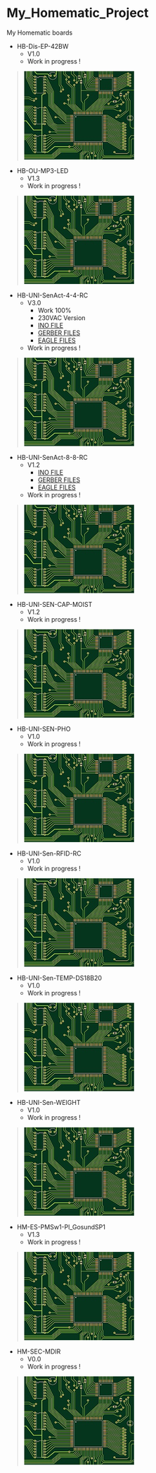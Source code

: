 # My_Homematic_Project
 My Homematic boards

+ HB-Dis-EP-42BW
	+ V1.0
	+ Work in progress !
>![](https://github.com/Backkevin/My_Homematic_Project/blob/master/HB-Dis-EP-42BW/IMAGE/Default.jpg)

+ HB-OU-MP3-LED
	+ V1.3
	+ Work in progress !
>![](https://github.com/Backkevin/My_Homematic_Project/blob/master/HB-OU-MP3-LED/IMAGE/Default.jpg)

+ HB-UNI-SenAct-4-4-RC
	+ V3.0
		* Work 100%
		* 230VAC Version
		* [INO FILE](https://github.com/Backkevin/My_Homematic_Project/tree/master/HB-UNI-SenAct-4-4-RC/INO/HB-UNI-SenAct-4-4-RC)
		* [GERBER FILES](https://github.com/Backkevin/My_Homematic_Project/tree/master/HB-UNI-SenAct-4-4-RC/GERBER_FILES)
		* [EAGLE FILES](https://github.com/Backkevin/My_Homematic_Project/tree/master/HB-UNI-SenAct-4-4-RC/EAGLE)
	+ Work in progress !
>![](https://github.com/Backkevin/My_Homematic_Project/blob/master/HB-UNI-SenAct-4-4-RC/IMAGE/Default.jpg)

+ HB-UNI-SenAct-8-8-RC
	+ V1.2
		* [INO FILE](https://github.com/Backkevin/My_Homematic_Project/tree/master/HB-UNI-SenAct-8-8-RC/INO/HB-UNI-SenAct-8-8-RC)
		* [GERBER FILES](https://github.com/Backkevin/My_Homematic_Project/tree/master/HB-UNI-SenAct-8-8-RC/GERBER_FILES)
		* [EAGLE FILES](https://github.com/Backkevin/My_Homematic_Project/tree/master/HB-UNI-SenAct-8-8-RC/EAGLE)
	+ Work in progress !
>![](https://github.com/Backkevin/My_Homematic_Project/blob/master/HB-UNI-SenAct-8-8-RC/IMAGE/Default.jpg)

+ HB-UNI-SEN-CAP-MOIST
     + V1.2
	+ Work in progress !
>![](https://github.com/Backkevin/My_Homematic_Project/blob/master/HB-UNI-SEN-CAP-MOIST/IMAGE/Default.jpg)

+ HB-UNI-SEN-PHO
	+ V1.0
	+ Work in progress !
>![](https://github.com/Backkevin/My_Homematic_Project/blob/master/HB-UNI-SEN-PHO/IMAGE/Default.jpg)

+ HB-UNI-Sen-RFID-RC
	+ V1.0
	+ Work in progress !
>![](https://github.com/Backkevin/My_Homematic_Project/blob/master/HB-UNI-Sen-RFID-RC/IMAGE/Default.jpg)

+ HB-UNI-Sen-TEMP-DS18B20
	+ V1.0
	+ Work in progress !
>![](https://github.com/Backkevin/My_Homematic_Project/blob/master/HB-UNI-Sen-TEMP-DS18B20/IMAGE/Default.jpg)

+ HB-UNI-Sen-WEIGHT
	+ V1.0
	+ Work in progress !
>![](https://github.com/Backkevin/My_Homematic_Project/blob/master/HB-UNI-Sen-WEIGHT/IMAGE/Default.jpg)

+ HM-ES-PMSw1-Pl_GosundSP1
	+ V1.3
	+ Work in progress !
>![](https://github.com/Backkevin/My_Homematic_Project/blob/master/HM-ES-PMSw1-Pl_GosundSP1/IMAGE/Default.jpg)

+ HM-SEC-MDIR
	+ V0.0
	+ Work in progress !
>![](https://github.com/Backkevin/My_Homematic_Project/blob/master/HM-SEC-MDIR/IMAGE/Default.jpg)


